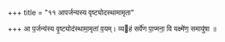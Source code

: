 +++
title = "११ आपर्जन्यस्य वृष्ट्योदस्थामामृता"

+++
आ प॒र्जन्य॑स्य वृ॒ष्ट्योद॑स्थामा॒मृता॑ व॒यम्। व्यहं सर्वे॑ण पा॒प्मना॒ वि यक्ष्मे॑ण॒ समायु॑षा ॥